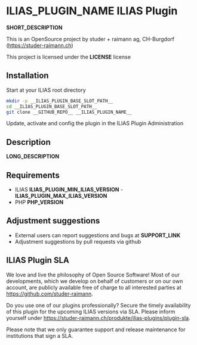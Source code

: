 <!-- __AUTOGENERATED_COMMENT__ -->

# __ILIAS_PLUGIN_NAME__ ILIAS Plugin

__SHORT_DESCRIPTION__

This is an OpenSource project by studer + raimann ag, CH-Burgdorf (https://studer-raimann.ch)

This project is licensed under the __LICENSE__ license

## Installation

Start at your ILIAS root directory

```bash
mkdir -p __ILIAS_PLUGIN_BASE_SLOT_PATH__
cd __ILIAS_PLUGIN_BASE_SLOT_PATH__
git clone __GITHUB_REPO__ __ILIAS_PLUGIN_NAME__
```

Update, activate and config the plugin in the ILIAS Plugin Administration

## Description

__LONG_DESCRIPTION__

## Requirements

* ILIAS __ILIAS_PLUGIN_MIN_ILIAS_VERSION__ - __ILIAS_PLUGIN_MAX_ILIAS_VERSION__
* PHP __PHP_VERSION__

## Adjustment suggestions

* External users can report suggestions and bugs at __SUPPORT_LINK__
* Adjustment suggestions by pull requests via github

## ILIAS Plugin SLA

We love and live the philosophy of Open Source Software! Most of our developments, which we develop on behalf of customers or on our own account, are publicly available free of charge to all interested parties at https://github.com/studer-raimann.

Do you use one of our plugins professionally? Secure the timely availability of this plugin for the upcoming ILIAS versions via SLA. Please inform yourself under https://studer-raimann.ch/produkte/ilias-plugins/plugin-sla.

Please note that we only guarantee support and release maintenance for institutions that sign a SLA.
